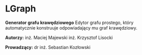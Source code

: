 # LGraph

**Generator grafu krawędziowego**
Edytor grafu prostego, który automatycznie konstruuje odpowiadający mu graf krawędziowy.

**Autorzy:**
inż. Maciej Majewski
inż. Krzysztof Lisocki

**Prowadzący:**
dr inż. Sebastian Kozłowski
